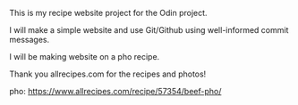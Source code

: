This is my recipe website project for the Odin project.

I will make a simple website and use Git/Github using well-informed commit messages.

I will be making website on a pho recipe.

Thank you allrecipes.com for the recipes and photos!

pho: https://www.allrecipes.com/recipe/57354/beef-pho/
